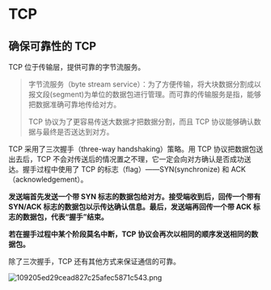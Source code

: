 # TCP

## 确保可靠性的 TCP

TCP 位于传输层，提供可靠的字节流服务。

> 字节流服务（byte stream service）：为了方便传输，将大块数据分割成以报文段(segment)为单位的数据包进行管理。而可靠的传输服务是指，能够把数据准确可靠地传给对方。
>
> TCP 协议为了更容易传送大数据才把数据分割，而且 TCP 协议能够确认数据与最终是否送达到对方。

TCP 采用了三次握手（three-way handshaking）策略。用 TCP 协议把数据包送出去后，TCP 不会对传送后的情况置之不理，它一定会向对方确认是否成功送达。握手过程中使用了 TCP 的标志（flag）——SYN(synchronize) 和 ACK（acknowledgement）。

**发送端首先发送一个带 SYN 标志的数据包给对方。接受端收到后，回传一个带有 SYN/ACK 标志的数据包以示传达确认信息。最后，发送端再回传一个带 ACK 标志的数据包，代表“握手”结束。**

**若在握手过程中某个阶段莫名中断，TCP 协议会再次以相同的顺序发送相同的数据包。**

除了三次握手，TCP 还有其他方式来保证通信的可靠。

![109205ed29cead827c25afec5871c543.png](http://www.qxnekoo.cn:8888/images/2020/05/23/109205ed29cead827c25afec5871c543.png)



















